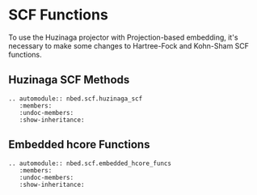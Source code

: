 # SCF Functions

To use the Huzinaga projector with Projection-based embedding,
it's necessary to make some changes to Hartree-Fock and Kohn-Sham SCF functions.

## Huzinaga SCF Methods

```{eval-rst}
.. automodule:: nbed.scf.huzinaga_scf
   :members:
   :undoc-members:
   :show-inheritance:
```

## Embedded hcore Functions

```{eval-rst}
.. automodule:: nbed.scf.embedded_hcore_funcs
   :members:
   :undoc-members:
   :show-inheritance:
```
